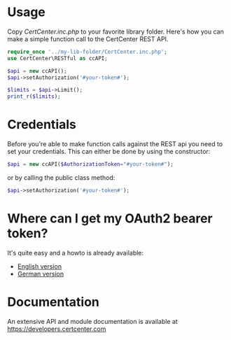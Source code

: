 # Usage

Copy *CertCenter.inc.php* to your favorite library folder. 
Here's how you can make a simple function call to the CertCenter REST API.

```php
require_once '../my-lib-folder/CertCenter.inc.php';
use CertCenter\RESTful as ccAPI;

$api = new ccAPI();
$api->setAuthorization('#your-token#');

$limits = $api->Limit();
print_r($limits);
```

# Credentials

Before you're able to make function calls against the REST api you
need to set your credentials. This can either be done by using the
constructor:

``` php
$api = new ccAPI($AuthorizationToken="#your-token#");
```

or by calling the public class method:

``` php
$api->setAuthorization('#your-token#');
```


# Where can I get my OAuth2 bearer token?


It's quite easy and a howto is already available:


- <a target="_blank" href="https://blog.certcenter.com/2015/11/how-does-it-actually-work-to-access-the-certcenter-restful-api/">English version</a>
- <a target="_blank" href="https://blog.certcenter.de/2015/10/demo-zugriff-certcenter-restful-api/">German version</a>


# Documentation

An extensive API and module documentation is available at https://developers.certcenter.com
